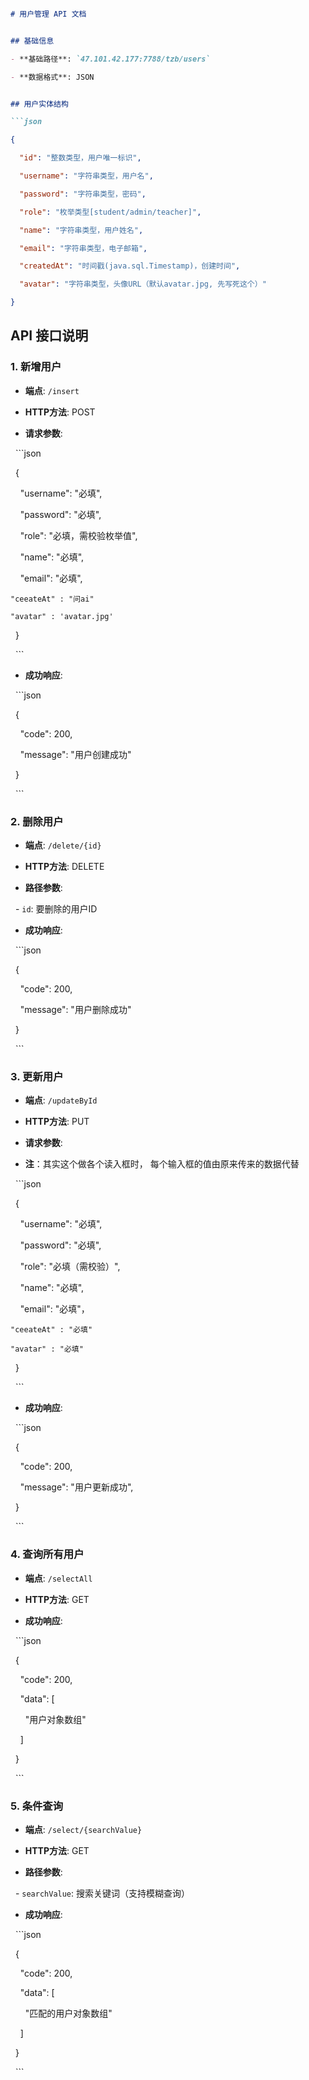 ```markdown

# 用户管理 API 文档


## 基础信息

- **基础路径**: `47.101.42.177:7788/tzb/users`

- **数据格式**: JSON


## 用户实体结构

```json

{

  "id": "整数类型，用户唯一标识",

  "username": "字符串类型，用户名",

  "password": "字符串类型，密码",

  "role": "枚举类型[student/admin/teacher]",

  "name": "字符串类型，用户姓名",

  "email": "字符串类型，电子邮箱",

  "createdAt": "时间戳(java.sql.Timestamp)，创建时间",

  "avatar": "字符串类型，头像URL（默认avatar.jpg, 先写死这个）"

}

```


## API 接口说明


### 1. 新增用户

- **端点**: `/insert`

- **HTTP方法**: POST

- **请求参数**:

  ```json

  {

    "username": "必填",

    "password": "必填",

    "role": "必填，需校验枚举值",

    "name": "必填",

    "email": "必填",

	"ceeateAt" : "问ai"

	"avatar" : 'avatar.jpg'

  }

  ```

- **成功响应**:

  ```json

  {

    "code": 200,

    "message": "用户创建成功"

  }

  ```


### 2. 删除用户

- **端点**: `/delete/{id}`

- **HTTP方法**: DELETE

- **路径参数**:

  - `id`: 要删除的用户ID

- **成功响应**:

  ```json

  {

    "code": 200,

    "message": "用户删除成功"

  }

  ```


### 3. 更新用户

- **端点**: `/updateById`

- **HTTP方法**: PUT

- **请求参数**:

- **注**：其实这个做各个读入框时， 每个输入框的值由原来传来的数据代替

  ```json

  {

    "username": "必填",

    "password": "必填",

    "role": "必填（需校验）",

    "name": "必填",

    "email": "必填"，

	"ceeateAt" : "必填"

	"avatar" : "必填"

  }

  ```

- **成功响应**:

  ```json

  {

    "code": 200,

    "message": "用户更新成功",

  }

  ```


### 4. 查询所有用户

- **端点**: `/selectAll`

- **HTTP方法**: GET

- **成功响应**:

  ```json

  {

    "code": 200,

    "data": [

      "用户对象数组"

    ]

  }

  ```


### 5. 条件查询

- **端点**: `/select/{searchValue}`

- **HTTP方法**: GET

- **路径参数**:

  - `searchValue`: 搜索关键词（支持模糊查询）

- **成功响应**:

  ```json

  {

    "code": 200,

    "data": [

      "匹配的用户对象数组"

    ]

  }

  ```



